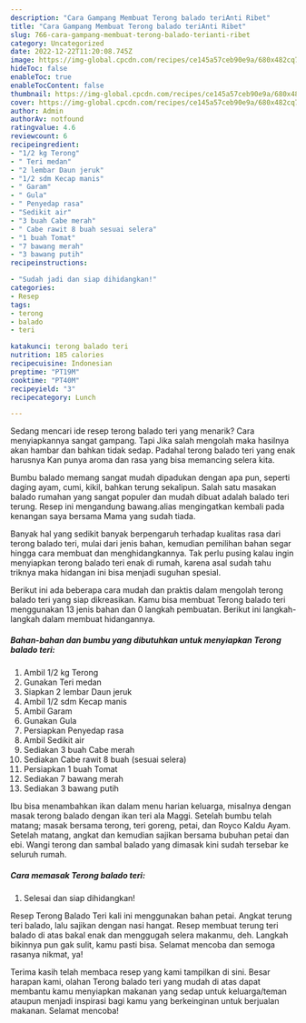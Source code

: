 ```yaml
---
description: "Cara Gampang Membuat Terong balado teriAnti Ribet"
title: "Cara Gampang Membuat Terong balado teriAnti Ribet"
slug: 766-cara-gampang-membuat-terong-balado-terianti-ribet
category: Uncategorized
date: 2022-12-22T11:20:08.745Z
image: https://img-global.cpcdn.com/recipes/ce145a57ceb90e9a/680x482cq70/terong-balado-teri-foto-resep-utama.jpg
hideToc: false
enableToc: true
enableTocContent: false
thumbnail: https://img-global.cpcdn.com/recipes/ce145a57ceb90e9a/680x482cq70/terong-balado-teri-foto-resep-utama.jpg
cover: https://img-global.cpcdn.com/recipes/ce145a57ceb90e9a/680x482cq70/terong-balado-teri-foto-resep-utama.jpg
author: Admin
authorAv: notfound
ratingvalue: 4.6
reviewcount: 6
recipeingredient:
- "1/2 kg Terong"
- " Teri medan"
- "2 lembar Daun jeruk"
- "1/2 sdm Kecap manis"
- " Garam"
- " Gula"
- " Penyedap rasa"
- "Sedikit air"
- "3 buah Cabe merah"
- " Cabe rawit 8 buah sesuai selera"
- "1 buah Tomat"
- "7 bawang merah"
- "3 bawang putih"
recipeinstructions:

- "Sudah jadi dan siap dihidangkan!"
categories:
- Resep
tags:
- terong
- balado
- teri

katakunci: terong balado teri 
nutrition: 185 calories
recipecuisine: Indonesian
preptime: "PT19M"
cooktime: "PT40M"
recipeyield: "3"
recipecategory: Lunch

---
```



Sedang mencari ide resep terong balado teri yang menarik? Cara menyiapkannya sangat gampang. Tapi Jika salah mengolah maka hasilnya akan hambar dan bahkan tidak sedap. Padahal terong balado teri yang enak harusnya Kan punya aroma dan rasa yang bisa memancing selera kita.


Bumbu balado memang sangat mudah dipadukan dengan apa pun, seperti daging ayam, cumi, kikil, bahkan terung sekalipun. Salah satu masakan balado rumahan yang sangat populer dan mudah dibuat adalah balado teri terung. Resep ini mengandung bawang.alias mengingatkan kembali pada kenangan saya bersama Mama yang sudah tiada.

Banyak hal yang sedikit banyak berpengaruh terhadap kualitas rasa dari terong balado teri, mulai dari jenis bahan, kemudian pemilihan bahan segar hingga cara membuat dan menghidangkannya. Tak perlu pusing kalau ingin menyiapkan terong balado teri enak di rumah, karena asal sudah tahu triknya maka hidangan ini bisa menjadi suguhan spesial.


Berikut ini ada beberapa cara mudah dan praktis dalam mengolah terong balado teri yang siap dikreasikan. Kamu bisa membuat Terong balado teri menggunakan 13 jenis bahan dan 0 langkah pembuatan. Berikut ini langkah-langkah dalam membuat hidangannya.

<!--inarticleads1-->

##### Bahan-bahan dan bumbu yang dibutuhkan untuk menyiapkan Terong balado teri:

1. Ambil 1/2 kg Terong
1. Gunakan  Teri medan
1. Siapkan 2 lembar Daun jeruk
1. Ambil 1/2 sdm Kecap manis
1. Ambil  Garam
1. Gunakan  Gula
1. Persiapkan  Penyedap rasa
1. Ambil Sedikit air
1. Sediakan 3 buah Cabe merah
1. Sediakan  Cabe rawit 8 buah (sesuai selera)
1. Persiapkan 1 buah Tomat
1. Sediakan 7 bawang merah
1. Sediakan 3 bawang putih


Ibu bisa menambahkan ikan dalam menu harian keluarga, misalnya dengan masak terong balado dengan ikan teri ala Maggi. Setelah bumbu telah matang; masak bersama terong, teri goreng, petai, dan Royco Kaldu Ayam. Setelah matang, angkat dan kemudian sajikan bersama bubuhan petai dan ebi. Wangi terong dan sambal balado yang dimasak kini sudah tersebar ke seluruh rumah. 

<!--inarticleads2-->

##### Cara memasak Terong balado teri:


1. Selesai dan siap dihidangkan!

Resep Terong Balado Teri kali ini menggunakan bahan petai. Angkat terung teri balado, lalu sajikan dengan nasi hangat. Resep membuat terung teri balado di atas bakal enak dan menggugah selera makanmu, deh. Langkah bikinnya pun gak sulit, kamu pasti bisa. Selamat mencoba dan semoga rasanya nikmat, ya! 

Terima kasih telah membaca resep yang kami tampilkan di sini. Besar harapan kami, olahan Terong balado teri yang mudah di atas dapat membantu kamu menyiapkan makanan yang sedap untuk keluarga/teman ataupun menjadi inspirasi bagi kamu yang berkeinginan untuk berjualan makanan. Selamat mencoba!
